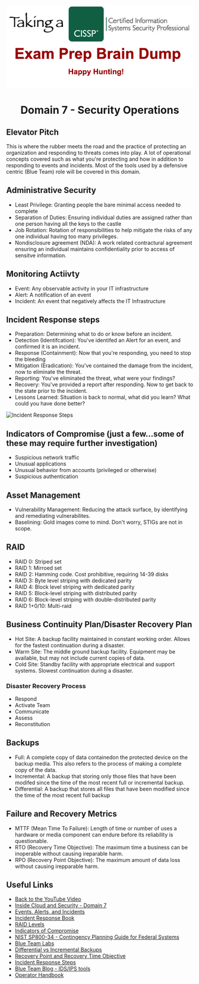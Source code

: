 ![Logo](https://github.com/n1cfury/takinacissp/blob/master/branding.png?raw=true)

# <p align=center>Domain 7 - Security Operations</p>

## Elevator Pitch
This is where the rubber meets the road and the practice of protecting an organization and responding to threats comes into play. A lot of operational concepts covered such as what you're protecting and how in addition to responding to events and incidents. Most of the tools used by a defensive centric (Blue Team) role will be covered in this domain.

## Administrative Security
- Least Privilege: Granting people the bare minimal access needed to complete 
- Separation of Duties: Ensuring individual duties are assigned rather than one person having all the keys to the castle
- Job Rotation: Rotation of responsibilities to help mitigate the risks of any one individual having too many privileges. 
- Nondisclosure agreement (NDA): A work related contractural agreement ensuring an individual maintains confidentiality prior to access of sensitve information.

## Monitoring Actiivty
- Event: Any observable activity in your IT infrastructure
- Alert: A notification of an event
- Incident: An event that negatively affects the IT Infrastructure

## Incident Response steps
- Preparation: Determining what to do or know before an incident.
- Detection (Identifcation): You've identifed an Alert for an event, and confirmed it is an incident.
- Response (Containment): Now that you're responding, you need to stop the bleeding
- Mitigation (Eradication): You've contained the damage from the incident, now to eliminate the threat.
- Reporting: You've eliminated the threat, what were your findings?
- Recovery: You've provided a report after responding. Now to get back to the state prior to the incident. 
- Lessons Learned: Situation is back to normal, what did you learn? What could you have done better?

![Incident Response Steps](https://cdn-cybersecurity.att.com/blog-content/incident-response-steps-comparison-guide-framework-side-by-side.jpg)

## Indicators of Compromise (just a few...some of these may require further investigation)
- Suspicious network traffic
- Unusual applications
- Unusual behavior from accounts (privileged or otherwise)
- Suspicious authentication

## Asset Management
- Vulnerability Management: Reducing the attack surface, by identifying and remediating vulnerabilites.
- Baselining: Gold images come to mind. Don't worry, STIGs are not in scope.

## RAID
- RAID 0: Striped set
- RAID 1: Mirroed set
- RAID 2: Hamming code. Cost prohibitive, requiring 14-39 disks
- RAID 3: Byte level striping with dedicated parity
- RAID 4: Block level striping with dedicated parity
- RAID 5: Block-level striping with distributed parity
- RAID 6: Block-level striping with double-distributed parity
- RAID 1+0/10: Multi-raid

## Business Continuity Plan/Disaster Recovery Plan
- Hot Site: A backup facility maintained in constant working order. Allows for the fastest continuation during a disaster.
- Warm Site: The middle ground backup facility. Equipment may be available, but may not include current copies of data.
- Cold Site: Standby facility with appropriate electrical and support systems. Slowest continuation during a disaster.

### Disaster Recovery Process
 - Respond
 - Activate Team
 - Communicate
 - Assess
 - Reconstitution

## Backups
- Full: A complete copy of data containedon the protected device on the backup media. This also refers to the process of making a complete copy of the data.
- Incremental: A backup that storing only those files that have been modifed since the time of the most recent full or incremental backup. 
- Differential: A backup that stores all files that have been modified since the time of the most recent full backup

## Failure and Recovery Metrics
- MTTF (Mean Time To Failure): Length of time or number of uses a hardware or media component can endure before its reliability is questionable.
- RTO (Recovery Time Objective): The maximum time a business can be inoperable without causing ireparable harm.
- RPO (Recovery Point Objective): The maximum amount of data loss without causing irepparable harm.

## Useful Links
- [Back to the YouTube Video]()
- [Inside Cloud and Security - Domain 7](https://www.youtube.com/watch?v=Vle4g2apsvc)
- [Events, Alerts, and Incidents](https://danielmiessler.com/study/event-alert-incident/)
- [Incident Response Book](https://www.amazon.com/Incident-Response-Computer-Forensics-Third/dp/0071798684/ref=asc_df_0071798684/?tag=hyprod-20&linkCode=df0&hvadid=312091457223&hvpos=&hvnetw=g&hvrand=7510202046434899008&hvpone=&hvptwo=&hvqmt=&hvdev=c&hvdvcmdl=&hvlocint=&hvlocphy=9031327&hvtargid=pla-464897074962&psc=1&tag=&ref=&adgrpid=62820903995&hvpone=&hvptwo=&hvadid=312091457223&hvpos=&hvnetw=g&hvrand=7510202046434899008&hvqmt=&hvdev=c&hvdvcmdl=&hvlocint=&hvlocphy=9031327&hvtargid=pla-464897074962)
- [RAID Levels](https://www.prepressure.com/library/technology/raid)
- [Indicators of Compromise](https://www.crowdstrike.com/cybersecurity-101/indicators-of-compromise/)
- [NIST SP800-34 - Contingency Planning Guide for Federal Systems](https://csrc.nist.gov/publications/detail/sp/800-34/rev-1/final)
- [Blue Team Labs](https://blueteamlabs.online/)
- [Differential vs Incremental Backups](https://www.acronis.com/en-us/articles/incremental-differential-backups/#:~:text=A%20differential%20backup%20backs%20up,since%20the%20last%20full%20back.&text=Incremental%20backups%20also%20back%20up,a%20full%20or%20incremental%20backup.)
- [Recovery Point and Recovery Time Objective](https://dbvisit.com/understanding-rto-and-rpo-disaster-recovery)
- [Incident Response Steps](https://cybersecurity.att.com/blogs/security-essentials/incident-response-steps-comparison-guide)
- [Blue Team Blog - IDS/IPS tools](https://blueteamblog.com/ips-vs-ids-an-overview)
- [Operator Handbook](https://www.amazon.com/Operator-Handbook-Team-OSINT-Reference/dp/B085RR67H5)
